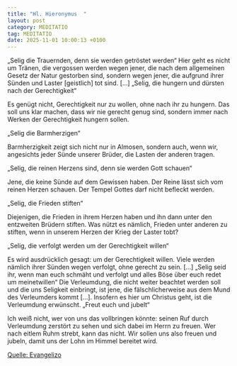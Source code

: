 ```yaml
---
title: "Hl. Hieronymus  "
layout: post
category: MEDITATIO
tag: MEDITATIO
date: 2025-11-01 10:00:13 +0100
---
```

„Selig die Trauernden, denn sie werden getröstet werden“
Hier geht es nicht um Tränen, die vergossen werden wegen jener, die nach dem allgemeinen Gesetz der Natur gestorben sind, sondern wegen jener, die aufgrund ihrer Sünden und Laster [geistlich] tot sind. […]
„Selig, die hungern und dürsten nach der Gerechtigkeit“

Es genügt nicht, Gerechtigkeit nur zu wollen, ohne nach ihr zu hungern.<!--more--> Das soll uns klar machen, dass wir nie gerecht genug sind, sondern immer nach Werken der Gerechtigkeit hungern sollen.

„Selig die Barmherzigen“

Barmherzigkeit zeigt sich nicht nur in Almosen, sondern auch, wenn wir, angesichts jeder Sünde unserer Brüder, die Lasten der anderen tragen.

„Selig, die reinen Herzens sind, denn sie werden Gott schauen“

Jene, die keine Sünde auf dem Gewissen haben. Der Reine lässt sich vom reinen Herzen schauen. Der Tempel Gottes darf nicht befleckt werden.

„Selig, die Frieden stiften“

Diejenigen, die Frieden in ihrem Herzen haben und ihn dann unter den entzweiten Brüdern stiften. Was nützt es nämlich, Frieden unter anderen zu stiften, wenn in unserem Herzen der Krieg der Laster tobt?

„Selig, die verfolgt werden um der Gerechtigkeit willen“

Es wird ausdrücklich gesagt: um der Gerechtigkeit willen. Viele werden nämlich ihrer Sünden wegen verfolgt, ohne gerecht zu sein. […]
„Selig seid ihr, wenn man euch schmäht und verfolgt und alles Böse über euch redet um meinetwillen“
Die Verleumdung, die nicht weiter beachtet werden soll und die uns Seligkeit einbringt, ist jene, die fälschlicherweise aus dem Mund des Verleumders kommt […]. Insofern es hier um Christus geht, ist die Verleumdung erwünscht.
„Freut euch und jubelt“

Ich weiß nicht, wer von uns das vollbringen könnte: seinen Ruf durch Verleumdung zerstört zu sehen und sich dabei im Herrn zu freuen. Wer nach eitlem Ruhm strebt, kann das nicht. Wir sollen uns also freuen und jubeln, damit uns der Lohn im Himmel bereitet wird.

[Quelle: Evangelizo](https://evangeliumtagfuertag.org/DE/gospel)